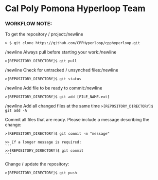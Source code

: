 # Cal Poly Pomona Hyperloop Team

### WORKFLOW NOTE:

To get the repository / project:/newline
```
> $ git clone https://github.com/CPPHyperloop/cpphyperloop.git
```
/newline
Always pull before starting your work:/newline
```
>[REPOSITORY_DIRECTORY]$ git pull
```
/newline
Check for untracked / unsynched files:/newline
```
>[REPOSITORY_DIRECTORY]$ git status
```
/newline
Add file to be ready to commit:/newline
```
>[REPOSITORY_DIRECTORY]$ git add [FILE_NAME.ext]
```
/newline
Add all changed files at the same time
    ```
    >[REPOSITORY_DIRECTORY]$ git add -A
    ```

Commit all files that are ready. Please include a message describing the change:
```
>[REPOSITORY_DIRECTORY]$ git commit -m "message"
```
    >> If a longer message is required:
    ```
    >>[REPOSITORY_DIRECTORY]$ git commit
    ```
Change / update the repository:
```
>[REPOSITORY_DIRECTORY]$ git push
```